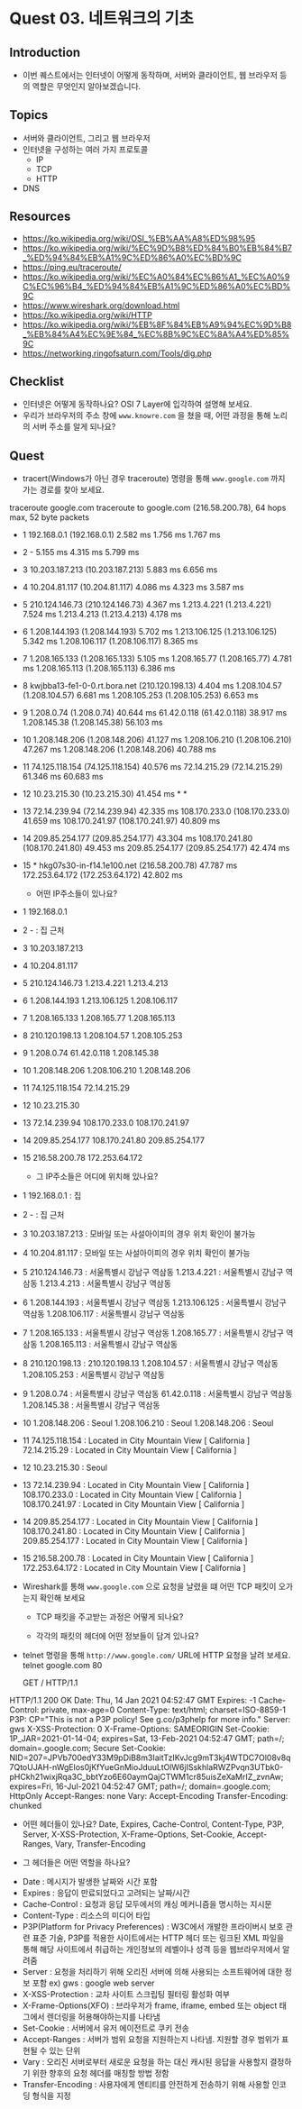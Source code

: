 # Quest 03. 네트워크의 기초

## Introduction
* 이번 퀘스트에서는 인터넷이 어떻게 동작하며, 서버와 클라이언트, 웹 브라우저 등의 역할은 무엇인지 알아보겠습니다.

## Topics
* 서버와 클라이언트, 그리고 웹 브라우저
* 인터넷을 구성하는 여러 가지 프로토콜
  * IP
  * TCP
  * HTTP
* DNS

## Resources
* https://ko.wikipedia.org/wiki/OSI_%EB%AA%A8%ED%98%95
* https://ko.wikipedia.org/wiki/%EC%9D%B8%ED%84%B0%EB%84%B7_%ED%94%84%EB%A1%9C%ED%86%A0%EC%BD%9C
* https://ping.eu/traceroute/
* https://ko.wikipedia.org/wiki/%EC%A0%84%EC%86%A1_%EC%A0%9C%EC%96%B4_%ED%94%84%EB%A1%9C%ED%86%A0%EC%BD%9C
* https://www.wireshark.org/download.html
* https://ko.wikipedia.org/wiki/HTTP
* https://ko.wikipedia.org/wiki/%EB%8F%84%EB%A9%94%EC%9D%B8_%EB%84%A4%EC%9E%84_%EC%8B%9C%EC%8A%A4%ED%85%9C
* https://networking.ringofsaturn.com/Tools/dig.php

## Checklist
* 인터넷은 어떻게 동작하나요? OSI 7 Layer에 입각하여 설명해 보세요.
* 우리가 브라우저의 주소 창에 `www.knowre.com` 을 쳤을 때, 어떤 과정을 통해 노리의 서버 주소를 알게 되나요?

## Quest
* tracert(Windows가 아닌 경우 traceroute) 명령을 통해 `www.google.com` 까지 가는 경로를 찾아 보세요.

traceroute google.com
traceroute to google.com (216.58.200.78), 64 hops max, 52 byte packets
 - 1  192.168.0.1 (192.168.0.1)  2.582 ms  1.756 ms  1.767 ms
 - 2  -  5.155 ms  4.315 ms  5.799 ms
 - 3  10.203.187.213 (10.203.187.213)  5.883 ms  6.656 ms
 - 4  10.204.81.117 (10.204.81.117)  4.086 ms  4.323 ms  3.587 ms
 - 5  210.124.146.73 (210.124.146.73)  4.367 ms
    1.213.4.221 (1.213.4.221)  7.524 ms
    1.213.4.213 (1.213.4.213)  4.178 ms
 - 6  1.208.144.193 (1.208.144.193)  5.702 ms
    1.213.106.125 (1.213.106.125)  5.342 ms
    1.208.106.117 (1.208.106.117)  8.365 ms
 - 7  1.208.165.133 (1.208.165.133)  5.105 ms
    1.208.165.77 (1.208.165.77)  4.781 ms
    1.208.165.113 (1.208.165.113)  6.386 ms
 - 8  kwjbba13-fe1-0-0.rt.bora.net (210.120.198.13)  4.404 ms
    1.208.104.57 (1.208.104.57)  6.681 ms
    1.208.105.253 (1.208.105.253)  6.653 ms
 - 9  1.208.0.74 (1.208.0.74)  40.644 ms
    61.42.0.118 (61.42.0.118)  38.917 ms
    1.208.145.38 (1.208.145.38)  56.103 ms
- 10  1.208.148.206 (1.208.148.206)  41.127 ms
    1.208.106.210 (1.208.106.210)  47.267 ms
    1.208.148.206 (1.208.148.206)  40.788 ms
- 11  74.125.118.154 (74.125.118.154)  40.576 ms
    72.14.215.29 (72.14.215.29)  61.346 ms  60.683 ms
- 12  10.23.215.30 (10.23.215.30)  41.454 ms * *
- 13  72.14.239.94 (72.14.239.94)  42.335 ms
    108.170.233.0 (108.170.233.0)  41.659 ms
    108.170.241.97 (108.170.241.97)  40.809 ms
- 14  209.85.254.177 (209.85.254.177)  43.304 ms
    108.170.241.80 (108.170.241.80)  49.453 ms
    209.85.254.177 (209.85.254.177)  42.474 ms
- 15  * hkg07s30-in-f14.1e100.net (216.58.200.78)  47.787 ms
    172.253.64.172 (172.253.64.172)  42.802 ms

  * 어떤 IP주소들이 있나요?
 - 1  192.168.0.1
 - 2  - : 집 근처
 - 3  10.203.187.213
 - 4  10.204.81.117
 - 5  210.124.146.73
    1.213.4.221
    1.213.4.213
 - 6  1.208.144.193
    1.213.106.125
    1.208.106.117
 - 7  1.208.165.133
    1.208.165.77
    1.208.165.113
 - 8  210.120.198.13
    1.208.104.57
    1.208.105.253
 - 9  1.208.0.74
    61.42.0.118
    1.208.145.38
- 10  1.208.148.206
    1.208.106.210
    1.208.148.206
- 11  74.125.118.154
    72.14.215.29
- 12  10.23.215.30
- 13  72.14.239.94
    108.170.233.0
    108.170.241.97
- 14  209.85.254.177
    108.170.241.80
    209.85.254.177
- 15  216.58.200.78
    172.253.64.172

  * 그 IP주소들은 어디에 위치해 있나요?

 - 1  192.168.0.1 : 집
 - 2  - : 집 근처
 - 3  10.203.187.213 : 모바일 또는 사설아이피의 경우 위치 확인이 불가능
 - 4  10.204.81.117 : 모바일 또는 사설아이피의 경우 위치 확인이 불가능
 - 5  210.124.146.73 : 서울특별시 강남구 역삼동
    1.213.4.221 : 서울특별시 강남구 역삼동
    1.213.4.213 : 서울특별시 강남구 역삼동
 - 6  1.208.144.193 : 서울특별시 강남구 역삼동
    1.213.106.125 : 서울특별시 강남구 역삼동
    1.208.106.117 : 서울특별시 강남구 역삼동
 - 7  1.208.165.133 : 서울특별시 강남구 역삼동
    1.208.165.77 : 서울특별시 강남구 역삼동
    1.208.165.113 : 서울특별시 강남구 역삼동
 - 8  210.120.198.13 : 210.120.198.13
    1.208.104.57 : 서울특별시 강남구 역삼동
    1.208.105.253 : 서울특별시 강남구 역삼동
 - 9  1.208.0.74 : 서울특별시 강남구 역삼동
    61.42.0.118  : 서울특별시 강남구 역삼동
    1.208.145.38 : 서울특별시 강남구 역삼동
- 10  1.208.148.206 : Seoul
    1.208.106.210 : Seoul
    1.208.148.206 : Seoul
- 11  74.125.118.154 : Located in City Mountain View [ California ]
    72.14.215.29 : Located in City Mountain View [ California ]
- 12  10.23.215.30 : Seoul
- 13  72.14.239.94 : Located in City Mountain View [ California ]
    108.170.233.0 : Located in City Mountain View [ California ]
    108.170.241.97 : Located in City Mountain View [ California ]
- 14  209.85.254.177 : Located in City Mountain View [ California ]
    108.170.241.80 : Located in City Mountain View [ California ]
    209.85.254.177 : Located in City Mountain View [ California ]
- 15  216.58.200.78 : Located in City Mountain View [ California ]
    172.253.64.172 : Located in City Mountain View [ California ]

* Wireshark를 통해 `www.google.com` 으로 요청을 날렸을 떄 어떤 TCP 패킷이 오가는지 확인해 보세요

  * TCP 패킷을 주고받는 과정은 어떻게 되나요?

  * 각각의 패킷의 헤더에 어떤 정보들이 담겨 있나요?

* telnet 명령을 통해 `http://www.google.com/` URL에 HTTP 요청을 날려 보세요.
    telnet google.com 80

    GET / HTTP/1.1

HTTP/1.1 200 OK
Date: Thu, 14 Jan 2021 04:52:47 GMT
Expires: -1
Cache-Control: private, max-age=0
Content-Type: text/html; charset=ISO-8859-1
P3P: CP="This is not a P3P policy! See g.co/p3phelp for more info."
Server: gws
X-XSS-Protection: 0
X-Frame-Options: SAMEORIGIN
Set-Cookie: 1P_JAR=2021-01-14-04; expires=Sat, 13-Feb-2021 04:52:47 GMT; path=/; domain=.google.com; Secure
Set-Cookie: NID=207=JPVb700edY33M9pDiB8m3IaitTzIKvJcg9mT3kj4WTDC7Ol08v8q7QtoUJAH-nWgElos0jKfYueGnMioJduuLtOlW6jISskhlaRWZPvqn3UTbk0-pHCkh21wixjRqa3C_bbtYzo6E60aymQajCTWM1cr85uisZeXaMrIZ_zvnAw; expires=Fri, 16-Jul-2021 04:52:47 GMT; path=/; domain=.google.com; HttpOnly
Accept-Ranges: none
Vary: Accept-Encoding
Transfer-Encoding: chunked

  * 어떤 헤더들이 있나요?
    Date, Expires, Cache-Control, Content-Type, P3P, Server, X-XSS-Protection, X-Frame-Options, Set-Cookie, Accept-Ranges, Vary, Transfer-Encoding

  * 그 헤더들은 어떤 역할을 하나요?

  - Date : 메시지가 발생한 날짜와 시간 포함
  - Expires : 응답이 만료되었다고 고려되는 날짜/시간
  - Cache-Control : 요청과 응답 모두에서의 캐싱 메커니즘을 명시하는 지시문
  - Content-Type : 리소스의 미디어 타입
  - P3P(Platform for Privacy Preferences) : W3C에서 개발한 프라이버시 보호 관련 표준 기술, P3P를 적용한 사이트에서는 HTTP 헤더 또는 링크된 XML 파일을 통해 해당 사이트에서 취급하는 개인정보의 레벨이나 성격 등을 웹브라우저에서 알려줌
  - Server : 요청을 처리하기 위해 오리진 서버에 의해 사용되는 소프트웨어에 대한 정보 포함 ex) gws : google web server
  - X-XSS-Protection : 교차 사이트 스크립팅 필터링 활성화 여부
  - X-Frame-Options(XFO) : 브라우저가 frame, iframe, embed 또는 object 태그에서 렌더링을 허용해야하는지를 나타냄
  - Set-Cookie : 서버에서 유저 에이전트로 쿠키 전송
  - Accept-Ranges : 서버가 범위 요청을 지원하는지 나타냄. 지원할 경우 범위가 표현될 수 있는 단위
  - Vary : 오리진 서버로부터 새로운 요청을 하는 대신 캐시된 응답을 사용할지 결정하기 위한 향후의 요청 헤더를 매칭할 방법 정함
  - Transfer-Encoding : 사용자에게 엔티티를 안전하게 전송하기 위해 사용할 인코딩 형식을 지정
